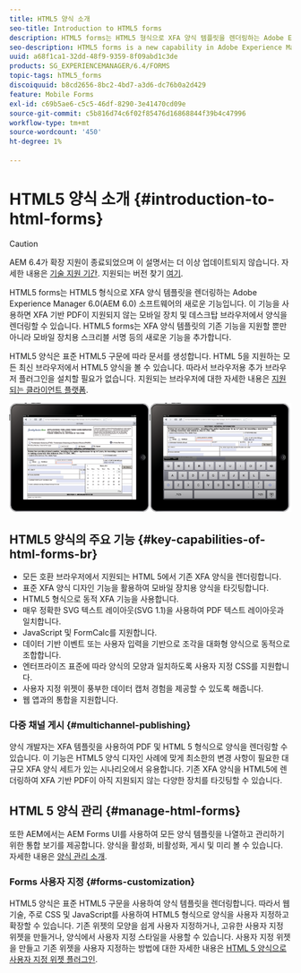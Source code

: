```yaml
---
title: HTML5 양식 소개
seo-title: Introduction to HTML5 forms
description: HTML5 forms는 HTML5 형식으로 XFA 양식 템플릿을 렌더링하는 Adobe Experience Manager 6.0(AEM 6.0) 소프트웨어의 새로운 기능입니다.
seo-description: HTML5 forms is a new capability in Adobe Experience Manager 6.0 (AEM 6.0) software that offers rendering of XFA form templates in HTML5 format.
uuid: a68f1ca1-32dd-48f9-9359-8f09abd1c3de
products: SG_EXPERIENCEMANAGER/6.4/FORMS
topic-tags: hTML5_forms
discoiquuid: b8cd2656-8bc2-4bd7-a3d6-dc76b0a2d429
feature: Mobile Forms
exl-id: c69b5ae6-c5c5-46df-8290-3e41470cd09e
source-git-commit: c5b816d74c6f02f85476d16868844f39b4c47996
workflow-type: tm+mt
source-wordcount: '450'
ht-degree: 1%

---
```


# HTML5 양식 소개 {#introduction-to-html-forms}

>[!CAUTION]
>
>AEM 6.4가 확장 지원이 종료되었으며 이 설명서는 더 이상 업데이트되지 않습니다. 자세한 내용은 [기술 지원 기간](https://helpx.adobe.com/kr/support/programs/eol-matrix.html). 지원되는 버전 찾기 [여기](https://experienceleague.adobe.com/docs/).

HTML5 forms는 HTML5 형식으로 XFA 양식 템플릿을 렌더링하는 Adobe Experience Manager 6.0(AEM 6.0) 소프트웨어의 새로운 기능입니다. 이 기능을 사용하면 XFA 기반 PDF이 지원되지 않는 모바일 장치 및 데스크탑 브라우저에서 양식을 렌더링할 수 있습니다. HTML5 forms는 XFA 양식 템플릿의 기존 기능을 지원할 뿐만 아니라 모바일 장치용 스크리블 서명 등의 새로운 기능을 추가합니다.

HTML5 양식은 표준 HTML5 구문에 따라 문서를 생성합니다. HTML 5을 지원하는 모든 최신 브라우저에서 HTML5 양식을 볼 수 있습니다. 따라서 브라우저용 추가 브라우저 플러그인을 설치할 필요가 없습니다. 지원되는 브라우저에 대한 자세한 내용은 [지원되는 클라이언트 플랫폼](https://adobe.com/go/learn_aemforms_supportedplatforms_63).

![](do-not-localize/mobile_form_on_an_ipad_date_14.png)

## HTML5 양식의 주요 기능 {#key-capabilities-of-html-forms-br}

* 모든 호환 브라우저에서 지원되는 HTML 5에서 기존 XFA 양식을 렌더링합니다.
* 표준 XFA 양식 디자인 기능을 활용하여 모바일 장치용 양식을 타깃팅합니다.
* HTML5 형식으로 동적 XFA 기능을 사용합니다.
* 매우 정확한 SVG 텍스트 레이아웃(SVG 1.1)을 사용하여 PDF 텍스트 레이아웃과 일치합니다.
* JavaScript 및 FormCalc를 지원합니다.
* 데이터 기반 이벤트 또는 사용자 입력을 기반으로 조각을 대화형 양식으로 동적으로 조합합니다.
* 엔터프라이즈 표준에 따라 양식의 모양과 일치하도록 사용자 지정 CSS를 지원합니다.
* 사용자 지정 위젯이 풍부한 데이터 캡처 경험을 제공할 수 있도록 해줍니다.
* 웹 앱과의 통합을 지원합니다.

### 다중 채널 게시 {#multichannel-publishing}

양식 개발자는 XFA 템플릿을 사용하여 PDF 및 HTML 5 형식으로 양식을 렌더링할 수 있습니다. 이 기능은 HTML5 양식 디자인 사례에 맞게 최소한의 변경 사항이 필요한 대규모 XFA 양식 세트가 있는 시나리오에서 유용합니다. 기존 XFA 양식을 HTML5에 렌더링하여 XFA 기반 PDF이 아직 지원되지 않는 다양한 장치를 타깃팅할 수 있습니다.

## HTML 5 양식 관리 {#manage-html-forms}

또한 AEM에서는 AEM Forms UI를 사용하여 모든 양식 템플릿을 나열하고 관리하기 위한 통합 보기를 제공합니다. 양식을 활성화, 비활성화, 게시 및 미리 볼 수 있습니다. 자세한 내용은 [양식 관리 소개](/help/forms/using/introduction-managing-forms.md).

### Forms 사용자 지정 {#forms-customization}

HTML5 양식은 표준 HTML5 구문을 사용하여 양식 템플릿을 렌더링합니다. 따라서 웹 기술, 주로 CSS 및 JavaScript를 사용하여 HTML5 형식으로 양식을 사용자 지정하고 확장할 수 있습니다. 기존 위젯의 모양을 쉽게 사용자 지정하거나, 고유한 사용자 지정 위젯을 만들거나, 양식에서 사용자 지정 스타일을 사용할 수 있습니다. 사용자 지정 위젯을 만들고 기존 위젯을 사용자 지정하는 방법에 대한 자세한 내용은 [HTML 5 양식으로 사용자 지정 위젯 플러그인](/help/forms/using/custom-widgets.md).
